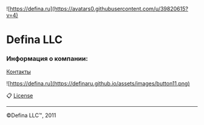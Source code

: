 ![https://defina.ru](https://avatars0.githubusercontent.com/u/39820615?v=4)

# Defina LLC

### Информация о компании:

[Контакты](https://defina.ru/contact)

![https://defina.ru](https://definaru.github.io/assets/images/button11.png)

:clipboard: [License](https://github.com/DefinaCorporation/Defina-LLC/blob/master/LICENSE)



***
&copy;Defina LLC&trade;, 2011

